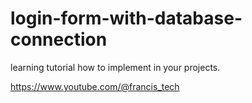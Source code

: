 # login-form-with-database-connection
learning tutorial how to implement in your projects.

https://www.youtube.com/@francis_tech
